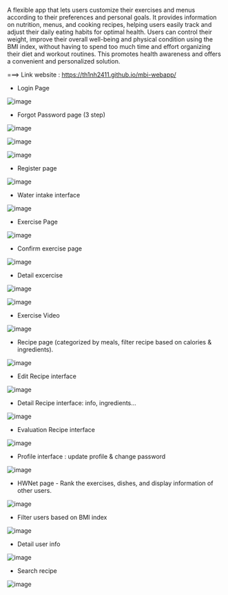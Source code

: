 A flexible app that lets users customize their exercises and menus according to their preferences and personal goals. It provides information on nutrition, menus, and cooking recipes, helping users easily track and adjust their daily eating habits for optimal health. Users can control their weight, improve their overall well-being and physical condition using the BMI index, without having to spend too much time and effort organizing their diet and workout routines. This promotes health awareness and offers a convenient and personalized solution.

===> Link website : https://th1nh2411.github.io/mbi-webapp/

- Login Page

![image](https://github.com/Th1nh2411/mbi-webapp/assets/108245770/3884d60e-7528-4ddb-9dbf-d511852fb797)

- Forgot Password page (3 step)

![image](https://github.com/Th1nh2411/mbi-webapp/assets/108245770/1e70cdae-a5ad-41b3-802a-5f6cdac1b537)

![image](https://github.com/Th1nh2411/mbi-webapp/assets/108245770/312add6d-5429-480d-9002-86c3de72a602)

![image](https://github.com/Th1nh2411/mbi-webapp/assets/108245770/5eb5cf9b-1928-4243-a587-d5dcf8f1b8be)

- Register page

![image](https://github.com/Th1nh2411/mbi-webapp/assets/108245770/7b441db6-c2b5-4e5e-8c1a-062303bf7e79)


- Water intake interface

![image](https://github.com/Th1nh2411/mbi-webapp/assets/108245770/27c41003-ecff-46e4-8b79-2404fb0a4be0)


- Exercise Page

![image](https://github.com/Th1nh2411/mbi-webapp/assets/108245770/78f448f0-649d-48cd-a50f-eb6570687cc3)


- Confirm exercise page

![image](https://github.com/Th1nh2411/mbi-webapp/assets/108245770/d6be2ba4-9f22-4820-ac75-f9e998f0d328)


- Detail excercise

![image](https://github.com/Th1nh2411/mbi-webapp/assets/108245770/4ee8d0bb-7a34-4d91-9097-397e534cdfd3)

![image](https://github.com/Th1nh2411/mbi-webapp/assets/108245770/80ea3eb4-c04b-4636-9bfa-a30a6c88ff7b)


- Exercise Video

![image](https://github.com/Th1nh2411/mbi-webapp/assets/108245770/4eaea9eb-b55e-44b2-91a9-788fd4ecf1b3)

- Recipe page (categorized by meals,  filter recipe based on calories & ingredients).

![image](https://github.com/Th1nh2411/mbi-webapp/assets/108245770/295076bd-661b-4fe3-9a55-af7de0b12906)


- Edit Recipe interface

![image](https://github.com/Th1nh2411/mbi-webapp/assets/108245770/f4eab116-44d5-4dd0-9653-607564e5a213)

- Detail Recipe interface: info, ingredients…

![image](https://github.com/Th1nh2411/mbi-webapp/assets/108245770/4a325a8d-5c95-4a83-bb02-1f38c5a60121)

- Evaluation Recipe interface

![image](https://github.com/Th1nh2411/mbi-webapp/assets/108245770/fc231239-e306-4803-8a60-8eb192b82113)

- Profile interface : update profile & change password

![image](https://github.com/Th1nh2411/mbi-webapp/assets/108245770/2172dd44-2253-49a0-8c11-07e8a7230baf)

- HWNet page - Rank the exercises, dishes, and display information of other users.

![image](https://github.com/Th1nh2411/mbi-webapp/assets/108245770/eb459f55-780b-42c2-b9dc-2ae0a5e43c27)

- Filter users based on BMI index

![image](https://github.com/Th1nh2411/mbi-webapp/assets/108245770/ce1cfd87-a064-4a63-87aa-9c8e88fad5c4)

- Detail user info

![image](https://github.com/Th1nh2411/mbi-webapp/assets/108245770/c7b00189-54a2-4529-b02c-762e1899263a)

- Search recipe

![image](https://github.com/Th1nh2411/mbi-webapp/assets/108245770/16efd227-5371-4f5b-833a-341510ddf82f)

